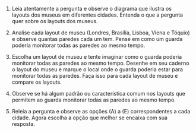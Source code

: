 1. Leia atentamente a pergunta e observe o diagrama que ilustra os layouts dos museus em diferentes cidades. Entenda o que a pergunta quer sobre os layouts dos museus.

2. Analise cada layout de museu (Londres, Brasília, Lisboa, Viena e Tóquio) e observe quantas paredes cada um tem. Pense em como um guarda poderia monitorar todas as paredes ao mesmo tempo.

3. Escolha um layout de museu e tente imaginar como o guarda poderia monitorar todas as paredes ao mesmo tempo. Desenhe em seu caderno o layout do museu e marque o local onde o guarda poderia estar para monitorar todas as paredes. Faça isso para cada layout de museu e compare os layouts.

4. Observe se há algum padrão ou característica comum nos layouts que permitem ao guarda monitorar todas as paredes ao mesmo tempo.

5. Releia a pergunta e observe as opções (A) a (E) correspondentes a cada cidade. Agora escolha a opção que melhor se encaixa com sua resposta.